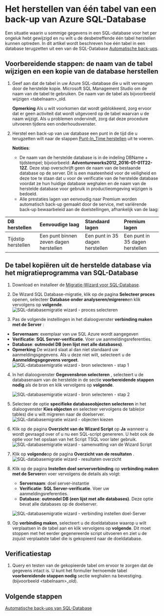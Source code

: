 <properties
    pageTitle="Één tabel back-up van Azure SQL-Database terugzetten | Microsoft Azure"
    description="Informatie over het herstellen van één tabel van back-up van Azure SQL-Database."
    services="sql-database"
    documentationCenter=""
    authors="dalechen"
    manager="felixwu"
    editor=""/>

<tags
    ms.service="sql-database"
    ms.workload="data-management"
    ms.tgt_pltfrm="na"
    ms.devlang="na"
    ms.topic="article"
    ms.date="08/31/2016"
    ms.author="daleche"/>


# <a name="how-to-restore-a-single-table-from-an-azure-sql-database-backup"></a>Het herstellen van één tabel van een back-up van Azure SQL-Database

Een situatie waarin u sommige gegevens in een SQL-database voor het per ongeluk hebt gewijzigd en nu wilt u de desbetreffende één tabel herstellen kunnen optreden. In dit artikel wordt beschreven hoe één tabel in een database terugzetten uit een van de SQL-Database [Automatische back-ups](sql-database-automated-backups.md).

## <a name="preparation-steps-rename-the-table-and-restore-a-copy-of-the-database"></a>Voorbereidende stappen: de naam van de tabel wijzigen en een kopie van de database herstellen
1. Geef aan dat de tabel in uw Azure SQL-database die u wilt vervangen door de herstelde kopie. Microsoft SQL Management Studio om de naam van de tabel te gebruiken. De naam van de tabel als bijvoorbeeld wijzigen &lt;tabelnaam&gt;_old.

    **Opmerking** Als u wilt voorkomen dat wordt geblokkeerd, zorg ervoor dat er geen activiteit dat wordt uitgevoerd op de tabel waarvan u de naam wijzigt. Als u problemen ondervindt, zorg dat deze procedure uitvoeren tijdens een onderhoudsvenster.

2. Herstel een back-up van uw database een punt in de tijd die u terugzetten wilt naar de stappen [Punt-In_Time herstellen](sql-database-recovery-using-backups.md#point-in-time-restore) uit te voeren.

    **Notities**:
    - De naam van de herstelde database is in de indeling DBName + tijdstempel; bijvoorbeeld: **Adventureworks2012_2016-01-01T22-12Z**. Deze stap overschrijft geen de naam van de bestaande database op de server. Dit is een maateenheid voor de veiligheid en deze toe te staan dat u voor de verificatie van de herstelde database voordat ze hun huidige database weghalen en de naam van de herstelde database voor gebruik in productieomgeving wijzigen is bedoeld.
    - Alle prestaties lagen van eenvoudig naar Premium worden automatisch back-up gemaakt door de service, met variërende back-up bewaarbeleid aan de doelstellingen, afhankelijk van de laag:

| DB herstellen | Eenvoudige laag | Standaard lagen | Premium lagen |
| :-- | :-- | :-- | :-- |
|  Tijdstip herstellen |  Een punt binnen zeven dagen herstellen|Een punt in 35 dagen herstellen| Een punt in 35 dagen herstellen|

## <a name="copying-the-table-from-the-restored-database-by-using-the-sql-database-migration-tool"></a>De tabel kopiëren uit de herstelde database via het migratieprogramma van SQL-Database
1. Download en installeer de [Migratie-Wizard voor SQL-Database](https://sqlazuremw.codeplex.com).

2. De Wizard SQL Database-migratie, klik op de pagina **Selecteer proces** openen, selecteer **Database onder analyseren/migreren**en klik vervolgens op **volgende**.
![SQL-databasemigratie wizard - proces selecteren](./media/sql-database-cloud-migrate-restore-single-table-azure-backup/1.png)
3. Pas de volgende instellingen in het dialoogvenster **verbinding maken met de Server** :
 - **Servernaam**: exemplaar van uw SQL Azure wordt aangegeven
 - **Verificatie**: **SQL Server-verificatie**. Voer uw aanmeldingsreferenties.
 - **Database**: **outmodel DB (een lijst met alle databases)**.
 - **Opmerking** De wizard slaat al dan niet standaard uw aanmeldingsgegevens. Als u deze niet wilt, selecteert u de **Aanmeldingsgegevens vergeet**.
![SQL-databasemigratie wizard - bron selecteren - stap 1](./media/sql-database-cloud-migrate-restore-single-table-azure-backup/2.png)
4. In het dialoogvenster **Gegevensbron selecteren** , selecteert u de databasenaam van de herstelde in de sectie **voorbereidende stappen nodig** als de bron en klik vervolgens op **volgende**.

    ![SQL-databasemigratie wizard - bron selecteren - stap 2](./media/sql-database-cloud-migrate-restore-single-table-azure-backup/3.png)

5. Selecteer de optie **specifieke databaseobjecten selecteren** in het dialoogvenster **Kies objecten** en selecteer vervolgens de table(or tables) die u wilt migreren naar de doelserver.
![SQL-databasemigratie wizard - objecten kiezen](./media/sql-database-cloud-migrate-restore-single-table-azure-backup/4.png)

6. Klik op de pagina **Overzicht van de Wizard Script** op **Ja** wanneer u wordt gevraagd over of u nu een SQL-script genereren. U hebt ook de optie voor het opslaan van het Script TSQL voor later gebruik.
![SQL-databasemigratie wizard - samenvatting van de Wizard Script](./media/sql-database-cloud-migrate-restore-single-table-azure-backup/5.png)

7. Klik op **volgende**op de pagina **Overzicht van de resultaten** .
![SQL-databasemigratie wizard - resultaten overzicht](./media/sql-database-cloud-migrate-restore-single-table-azure-backup/6.png)

8. Klik op de pagina **Instellen doel serververbinding** op **verbinding maken met de Server**en voer vervolgens de details als volgt:
    - **Servernaam**: doel server-instantie
    - **Verificatie**: **SQL Server-verificatie**. Voer uw aanmeldingsreferenties.
    - **Database**: **outmodel DB (een lijst met alle databases)**. Deze optie bevat alle databases op de doelserver.

    ![SQL-databasemigratie wizard - verbinding instellen doel-Server](./media/sql-database-cloud-migrate-restore-single-table-azure-backup/7.png)

9. Op **verbinding maken**, selecteert u de doeldatabase waarop u wilt verplaatsen in de tabel aan en klik vervolgens op **volgende**. Dit moet stoppen met het eerder gegenereerde script uitvoeren en ziet u de zojuist verplaatste tabel die is gekopieerd naar de doeldatabase.

## <a name="verification-step"></a>Verificatiestap
1. Query en testen van de gekopieerde tabel om ervoor te zorgen dat de gegevens intact is. U kunt het formulier hernoemde tabel **voorbereidende stappen nodig** sectie weghalen na bevestiging. (bijvoorbeeld &lt;tabelnaam&gt;_old).

## <a name="next-steps"></a>Volgende stappen

[Automatische back-ups van SQL-Database](sql-database-automated-backups.md)

